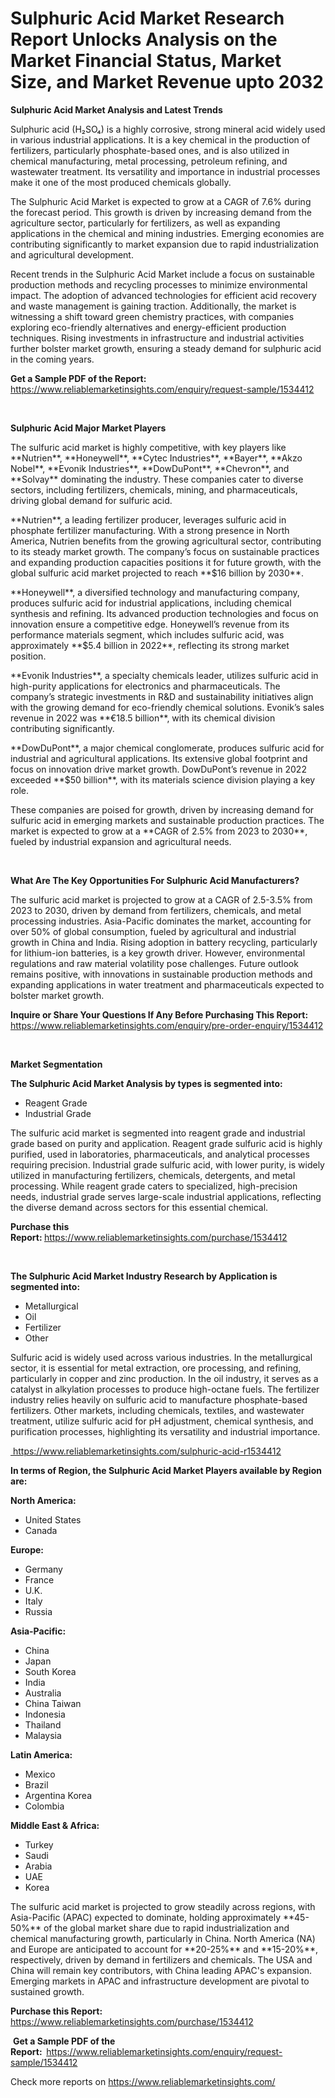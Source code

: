 <p><h1>Sulphuric Acid Market Research Report Unlocks Analysis on the Market Financial Status, Market Size, and Market Revenue upto 2032</h1></p><p><strong>Sulphuric Acid Market Analysis and Latest Trends</strong></p>
<p><p>Sulphuric acid (H₂SO₄) is a highly corrosive, strong mineral acid widely used in various industrial applications. It is a key chemical in the production of fertilizers, particularly phosphate-based ones, and is also utilized in chemical manufacturing, metal processing, petroleum refining, and wastewater treatment. Its versatility and importance in industrial processes make it one of the most produced chemicals globally.</p><p>The Sulphuric Acid Market is expected to grow at a CAGR of 7.6% during the forecast period. This growth is driven by increasing demand from the agriculture sector, particularly for fertilizers, as well as expanding applications in the chemical and mining industries. Emerging economies are contributing significantly to market expansion due to rapid industrialization and agricultural development.</p><p>Recent trends in the Sulphuric Acid Market include a focus on sustainable production methods and recycling processes to minimize environmental impact. The adoption of advanced technologies for efficient acid recovery and waste management is gaining traction. Additionally, the market is witnessing a shift toward green chemistry practices, with companies exploring eco-friendly alternatives and energy-efficient production techniques. Rising investments in infrastructure and industrial activities further bolster market growth, ensuring a steady demand for sulphuric acid in the coming years.</p></p>
<p><strong>Get a Sample PDF of the Report:&nbsp;</strong> <a href="https://www.reliablemarketinsights.com/enquiry/request-sample/1534412?utm_campaign=2238&utm_medium=2&utm_source=Github&utm_content=ia&utm_term=26012025&utm_id=sulphuric-acid">https://www.reliablemarketinsights.com/enquiry/request-sample/1534412</a></p>
<p>&nbsp;</p>
<p><strong>Sulphuric Acid Major Market Players</strong></p>
<p><p>The sulfuric acid market is highly competitive, with key players like **Nutrien**, **Honeywell**, **Cytec Industries**, **Bayer**, **Akzo Nobel**, **Evonik Industries**, **DowDuPont**, **Chevron**, and **Solvay** dominating the industry. These companies cater to diverse sectors, including fertilizers, chemicals, mining, and pharmaceuticals, driving global demand for sulfuric acid.</p><p>**Nutrien**, a leading fertilizer producer, leverages sulfuric acid in phosphate fertilizer manufacturing. With a strong presence in North America, Nutrien benefits from the growing agricultural sector, contributing to its steady market growth. The company’s focus on sustainable practices and expanding production capacities positions it for future growth, with the global sulfuric acid market projected to reach **$16 billion by 2030**.</p><p>**Honeywell**, a diversified technology and manufacturing company, produces sulfuric acid for industrial applications, including chemical synthesis and refining. Its advanced production technologies and focus on innovation ensure a competitive edge. Honeywell’s revenue from its performance materials segment, which includes sulfuric acid, was approximately **$5.4 billion in 2022**, reflecting its strong market position.</p><p>**Evonik Industries**, a specialty chemicals leader, utilizes sulfuric acid in high-purity applications for electronics and pharmaceuticals. The company’s strategic investments in R&D and sustainability initiatives align with the growing demand for eco-friendly chemical solutions. Evonik’s sales revenue in 2022 was **€18.5 billion**, with its chemical division contributing significantly.</p><p>**DowDuPont**, a major chemical conglomerate, produces sulfuric acid for industrial and agricultural applications. Its extensive global footprint and focus on innovation drive market growth. DowDuPont’s revenue in 2022 exceeded **$50 billion**, with its materials science division playing a key role.</p><p>These companies are poised for growth, driven by increasing demand for sulfuric acid in emerging markets and sustainable production practices. The market is expected to grow at a **CAGR of 2.5% from 2023 to 2030**, fueled by industrial expansion and agricultural needs.</p></p>
<p>&nbsp;</p>
<p><strong>What Are The Key Opportunities For Sulphuric Acid Manufacturers?</strong></p>
<p><p>The sulfuric acid market is projected to grow at a CAGR of 2.5-3.5% from 2023 to 2030, driven by demand from fertilizers, chemicals, and metal processing industries. Asia-Pacific dominates the market, accounting for over 50% of global consumption, fueled by agricultural and industrial growth in China and India. Rising adoption in battery recycling, particularly for lithium-ion batteries, is a key growth driver. However, environmental regulations and raw material volatility pose challenges. Future outlook remains positive, with innovations in sustainable production methods and expanding applications in water treatment and pharmaceuticals expected to bolster market growth.</p></p>
<p><strong>Inquire or Share Your Questions If Any Before Purchasing This Report:</strong> <a href="https://www.reliablemarketinsights.com/enquiry/pre-order-enquiry/1534412?utm_campaign=2238&utm_medium=2&utm_source=Github&utm_content=ia&utm_term=26012025&utm_id=sulphuric-acid">https://www.reliablemarketinsights.com/enquiry/pre-order-enquiry/1534412</a></p>
<p>&nbsp;</p>
<p><strong>Market Segmentation</strong></p>
<p><strong>The Sulphuric Acid Market Analysis by types is segmented into:</strong></p>
<p><ul><li>Reagent Grade</li><li>Industrial Grade</li></ul></p>
<p><p>The sulfuric acid market is segmented into reagent grade and industrial grade based on purity and application. Reagent grade sulfuric acid is highly purified, used in laboratories, pharmaceuticals, and analytical processes requiring precision. Industrial grade sulfuric acid, with lower purity, is widely utilized in manufacturing fertilizers, chemicals, detergents, and metal processing. While reagent grade caters to specialized, high-precision needs, industrial grade serves large-scale industrial applications, reflecting the diverse demand across sectors for this essential chemical.</p></p>
<p><strong>Purchase this Report:&nbsp;</strong><a href="https://www.reliablemarketinsights.com/purchase/1534412?utm_campaign=2238&utm_medium=2&utm_source=Github&utm_content=ia&utm_term=26012025&utm_id=sulphuric-acid">https://www.reliablemarketinsights.com/purchase/1534412</a></p>
<p>&nbsp;</p>
<p><strong>The Sulphuric Acid Market Industry Research by Application is segmented into:</strong></p>
<p><ul><li>Metallurgical</li><li>Oil</li><li>Fertilizer</li><li>Other</li></ul></p>
<p><p>Sulfuric acid is widely used across various industries. In the metallurgical sector, it is essential for metal extraction, ore processing, and refining, particularly in copper and zinc production. In the oil industry, it serves as a catalyst in alkylation processes to produce high-octane fuels. The fertilizer industry relies heavily on sulfuric acid to manufacture phosphate-based fertilizers. Other markets, including chemicals, textiles, and wastewater treatment, utilize sulfuric acid for pH adjustment, chemical synthesis, and purification processes, highlighting its versatility and industrial importance.</p></p>
<p><a href="https://www.reliablemarketinsights.com/sulphuric-acid-r1534412?utm_campaign=2238&utm_medium=2&utm_source=Github&utm_content=ia&utm_term=26012025&utm_id=sulphuric-acid">&nbsp;https://www.reliablemarketinsights.com/sulphuric-acid-r1534412</a></p>
<p><strong>In terms of Region, the Sulphuric Acid Market Players available by Region are:</strong></p>
<p>
    <p> <strong> North America: </strong>
        <ul>
            <li>United States</li>
            <li>Canada</li>
        </ul>
        </p> 
    <p> <strong> Europe: </strong>
        <ul>
            <li>Germany</li>
            <li>France</li>
            <li>U.K.</li>
            <li>Italy</li>
            <li>Russia</li>
        </ul>
        </p> 
    <p> <strong> Asia-Pacific: </strong>
        <ul>
            <li>China</li>
            <li>Japan</li>
            <li>South Korea</li>
            <li>India</li>
            <li>Australia</li>
            <li>China Taiwan</li>
            <li>Indonesia</li>
            <li>Thailand</li>
            <li>Malaysia</li>
        </ul>
        </p> 
    <p> <strong> Latin America: </strong>
        <ul>
            <li>Mexico</li>
            <li>Brazil</li>
            <li>Argentina Korea</li>
            <li>Colombia</li>
        </ul>
        </p> 
    <p> <strong> Middle East & Africa: </strong>
        <ul>
            <li>Turkey</li>
            <li>Saudi</li>
            <li>Arabia</li>
            <li>UAE</li>
            <li>Korea</li>
        </ul>
    </p>
    </p>
<p><p>The sulfuric acid market is projected to grow steadily across regions, with Asia-Pacific (APAC) expected to dominate, holding approximately **45-50%** of the global market share due to rapid industrialization and chemical manufacturing growth, particularly in China. North America (NA) and Europe are anticipated to account for **20-25%** and **15-20%**, respectively, driven by demand in fertilizers and chemicals. The USA and China will remain key contributors, with China leading APAC's expansion. Emerging markets in APAC and infrastructure development are pivotal to sustained growth.</p></p>
<p><strong>Purchase this Report: </strong><a href="https://www.reliablemarketinsights.com/purchase/1534412?utm_campaign=2238&utm_medium=2&utm_source=Github&utm_content=ia&utm_term=26012025&utm_id=sulphuric-acid">https://www.reliablemarketinsights.com/purchase/1534412</a></p>
<p>&nbsp;<strong>Get a Sample PDF of the Report:&nbsp;&nbsp;</strong><a href="https://www.reliablemarketinsights.com/enquiry/request-sample/1534412?utm_campaign=2238&utm_medium=2&utm_source=Github&utm_content=ia&utm_term=26012025&utm_id=sulphuric-acid">https://www.reliablemarketinsights.com/enquiry/request-sample/1534412</a></p>
<p><strong></strong></p>
<p>Check more reports on <a href="https://www.reliablemarketinsights.com/?utm_campaign=2238&utm_medium=2&utm_source=Github&utm_content=ia&utm_term=26012025&utm_id=sulphuric-acid">https://www.reliablemarketinsights.com/</a></p>